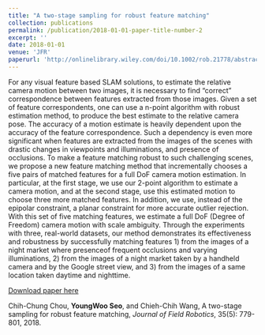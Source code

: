 ```yaml
---
title: "A two-stage sampling for robust feature matching"
collection: publications
permalink: /publication/2018-01-01-paper-title-number-2
excerpt: ''
date: 2018-01-01
venue: 'JFR'
paperurl: 'http://onlinelibrary.wiley.com/doi/10.1002/rob.21778/abstract'
---
```

For any visual feature based SLAM solutions, to estimate the relative camera motion between two images, it is necessary to find “correct” correspondence between features extracted from those images. Given a set of feature correspondents, one can use a n-point algorithm with robust estimation method, to produce the best estimate to the relative camera pose. The accuracy of a motion estimate is heavily dependent upon the accuracy of the feature correspondence. Such a dependency is even more significant when features are extracted from the images of the scenes with drastic changes in viewpoints and illuminations, and presence of occlusions. To make a feature matching robust to
such challenging scenes, we propose a new feature matching method that incrementally chooses a five pairs of matched features for a full DoF camera motion estimation. In particular, at the first stage, we use our 2-point algorithm to estimate a camera motion, and at the second stage, use this estimated motion to choose three more matched features. In addition, we use, instead of the epipolar constraint, a planar constraint for more accurate outlier rejection. With this set of five matching features, we estimate a full DoF (Degree of Freedom) camera motion with scale ambiguity. Through the experiments with three, real-world datasets, our method demonstrates its effectiveness and robustness by successfully matching features 1) from the images of a night market where presenceof frequent occlusions and varying illuminations, 2) from the images of a night market taken by a handheld camera and by the Google street view, and 3) from the images of a same location taken daytime and nighttime.

[Download paper here](http://onlinelibrary.wiley.com/doi/10.1002/rob.21778/abstract)

Chih-Chung Chou, **YoungWoo Seo**, and Chieh-Chih Wang, A two-stage sampling for robust feature matching, <i>Journal of Field Robotics</i>, 35(5): 779-801, 2018.
